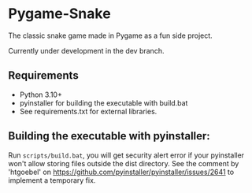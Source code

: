 # Pygame-Snake

The classic snake game made in Pygame as a fun side project.

Currently under development in the dev branch.

## Requirements

- Python 3.10+
- pyinstaller for building the executable with build.bat
- See requirements.txt for external libraries.

## Building the executable with pyinstaller:
Run `scripts/build.bat`, you will get security alert error if your pyinstaller won't allow storing files outside the dist directory.
See the comment by 'htgoebel' on https://github.com/pyinstaller/pyinstaller/issues/2641 to implement a temporary fix.
